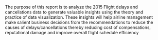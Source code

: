 The purpose of this report is to analyze the 2015 Flight delays and cancellations data to generate valuable insights using the theory and practice of data visualization. These insights will help airline management make salient business decisions from the recommendations to reduce the causes of delays/cancellations thereby reducing cost of compensations, reputational damage and improve overall flight schedule efficiency
